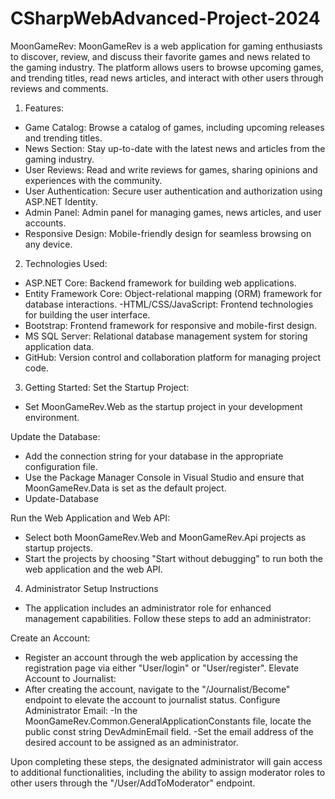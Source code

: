 # CSharpWebAdvanced-Project-2024

MoonGameRev: 
MoonGameRev is a web application for gaming enthusiasts to discover, review, and discuss their favorite games and news related to the gaming industry. The platform allows users to browse upcoming games, and trending titles, read news articles, and interact with other users through reviews and comments.

1. Features: 
- Game Catalog: Browse a catalog of games, including upcoming releases and trending titles.
- News Section: Stay up-to-date with the latest news and articles from the gaming industry.
- User Reviews: Read and write reviews for games, sharing opinions and experiences with the community.
- User Authentication: Secure user authentication and authorization using ASP.NET Identity.
- Admin Panel: Admin panel for managing games, news articles, and user accounts.
- Responsive Design: Mobile-friendly design for seamless browsing on any device.

2. Technologies Used:

- ASP.NET Core: Backend framework for building web applications.
- Entity Framework Core: Object-relational mapping (ORM) framework for database interactions.
-HTML/CSS/JavaScript: Frontend technologies for building the user interface.
- Bootstrap: Frontend framework for responsive and mobile-first design.
- MS SQL Server: Relational database management system for storing application data.
- GitHub: Version control and collaboration platform for managing project code.

3. Getting Started: 
Set the Startup Project:
- Set MoonGameRev.Web as the startup project in your development environment.

Update the Database:
- Add the connection string for your database in the appropriate configuration file.
- Use the Package Manager Console in Visual Studio and ensure that MoonGameRev.Data is set as the default project.
- Update-Database

Run the Web Application and Web API:
- Select both MoonGameRev.Web and MoonGameRev.Api projects as startup projects.
- Start the projects by choosing "Start without debugging" to run both the web application and the web API.


4. Administrator Setup Instructions
- The application includes an administrator role for enhanced management capabilities. Follow these steps to add an administrator:

Create an Account:
- Register an account through the web application by accessing the registration page via either "User/login" or "User/register".
Elevate Account to Journalist:
- After creating the account, navigate to the "/Journalist/Become" endpoint to elevate the account to journalist status.
Configure Administrator Email:
-In the MoonGameRev.Common.GeneralApplicationConstants file, locate the public const string DevAdminEmail field.
-Set the email address of the desired account to be assigned as an administrator.

Upon completing these steps, the designated administrator will gain access to additional functionalities, including the ability to assign moderator roles to other users through the "/User/AddToModerator" endpoint.


  

